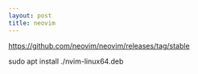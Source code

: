 ```yaml
---
layout: post
title: neovim
---
```

https://github.com/neovim/neovim/releases/tag/stable

sudo apt install ./nvim-linux64.deb